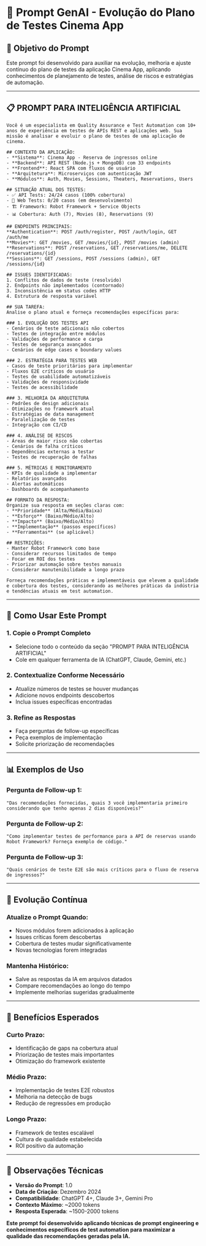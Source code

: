 # 🤖 Prompt GenAI - Evolução do Plano de Testes Cinema App

## 🎯 **Objetivo do Prompt**
Este prompt foi desenvolvido para auxiliar na evolução, melhoria e ajuste contínuo do plano de testes da aplicação Cinema App, aplicando conhecimentos de planejamento de testes, análise de riscos e estratégias de automação.

---

## 📋 **PROMPT PARA INTELIGÊNCIA ARTIFICIAL**

```
Você é um especialista em Quality Assurance e Test Automation com 10+ anos de experiência em testes de APIs REST e aplicações web. Sua missão é analisar e evoluir o plano de testes de uma aplicação de cinema.

## CONTEXTO DA APLICAÇÃO:
- **Sistema**: Cinema App - Reserva de ingressos online
- **Backend**: API REST (Node.js + MongoDB) com 33 endpoints
- **Frontend**: React SPA com fluxos de usuário
- **Arquitetura**: Microserviços com autenticação JWT
- **Módulos**: Auth, Movies, Sessions, Theaters, Reservations, Users

## SITUAÇÃO ATUAL DOS TESTES:
- ✅ API Tests: 24/24 casos (100% cobertura)
- 🔄 Web Tests: 0/20 casos (em desenvolvimento)
- 🏗️ Framework: Robot Framework + Service Objects
- 📊 Cobertura: Auth (7), Movies (8), Reservations (9)

## ENDPOINTS PRINCIPAIS:
**Authentication**: POST /auth/register, POST /auth/login, GET /auth/me
**Movies**: GET /movies, GET /movies/{id}, POST /movies (admin)
**Reservations**: POST /reservations, GET /reservations/me, DELETE /reservations/{id}
**Sessions**: GET /sessions, POST /sessions (admin), GET /sessions/{id}

## ISSUES IDENTIFICADAS:
1. Conflitos de dados de teste (resolvido)
2. Endpoints não implementados (contornado)
3. Inconsistência em status codes HTTP
4. Estrutura de resposta variável

## SUA TAREFA:
Analise o plano atual e forneça recomendações específicas para:

### 1. EVOLUÇÃO DOS TESTES API
- Cenários de teste adicionais não cobertos
- Testes de integração entre módulos
- Validações de performance e carga
- Testes de segurança avançados
- Cenários de edge cases e boundary values

### 2. ESTRATÉGIA PARA TESTES WEB
- Casos de teste prioritários para implementar
- Fluxos E2E críticos do usuário
- Testes de usabilidade automatizáveis
- Validações de responsividade
- Testes de acessibilidade

### 3. MELHORIA DA ARQUITETURA
- Padrões de design adicionais
- Otimizações no framework atual
- Estratégias de data management
- Paralelização de testes
- Integração com CI/CD

### 4. ANÁLISE DE RISCOS
- Áreas de maior risco não cobertas
- Cenários de falha críticos
- Dependências externas a testar
- Testes de recuperação de falhas

### 5. MÉTRICAS E MONITORAMENTO
- KPIs de qualidade a implementar
- Relatórios avançados
- Alertas automáticos
- Dashboards de acompanhamento

## FORMATO DA RESPOSTA:
Organize sua resposta em seções claras com:
- **Prioridade** (Alta/Média/Baixa)
- **Esforço** (Baixo/Médio/Alto)
- **Impacto** (Baixo/Médio/Alto)
- **Implementação** (passos específicos)
- **Ferramentas** (se aplicável)

## RESTRIÇÕES:
- Manter Robot Framework como base
- Considerar recursos limitados de tempo
- Focar em ROI dos testes
- Priorizar automação sobre testes manuais
- Considerar manutenibilidade a longo prazo

Forneça recomendações práticas e implementáveis que elevem a qualidade e cobertura dos testes, considerando as melhores práticas da indústria e tendências atuais em test automation.
```

---

## 🎯 **Como Usar Este Prompt**

### **1. Copie o Prompt Completo**
- Selecione todo o conteúdo da seção "PROMPT PARA INTELIGÊNCIA ARTIFICIAL"
- Cole em qualquer ferramenta de IA (ChatGPT, Claude, Gemini, etc.)

### **2. Contextualize Conforme Necessário**
- Atualize números de testes se houver mudanças
- Adicione novos endpoints descobertos
- Inclua issues específicas encontradas

### **3. Refine as Respostas**
- Faça perguntas de follow-up específicas
- Peça exemplos de implementação
- Solicite priorização de recomendações

---

## 📊 **Exemplos de Uso**

### **Pergunta de Follow-up 1:**
```
"Das recomendações fornecidas, quais 3 você implementaria primeiro considerando que tenho apenas 2 dias disponíveis?"
```

### **Pergunta de Follow-up 2:**
```
"Como implementar testes de performance para a API de reservas usando Robot Framework? Forneça exemplo de código."
```

### **Pergunta de Follow-up 3:**
```
"Quais cenários de teste E2E são mais críticos para o fluxo de reserva de ingressos?"
```

---

## 🔄 **Evolução Contínua**

### **Atualize o Prompt Quando:**
- Novos módulos forem adicionados à aplicação
- Issues críticas forem descobertas
- Cobertura de testes mudar significativamente
- Novas tecnologias forem integradas

### **Mantenha Histórico:**
- Salve as respostas da IA em arquivos datados
- Compare recomendações ao longo do tempo
- Implemente melhorias sugeridas gradualmente

---

## 🎯 **Benefícios Esperados**

### **Curto Prazo:**
- Identificação de gaps na cobertura atual
- Priorização de testes mais importantes
- Otimização do framework existente

### **Médio Prazo:**
- Implementação de testes E2E robustos
- Melhoria na detecção de bugs
- Redução de regressões em produção

### **Longo Prazo:**
- Framework de testes escalável
- Cultura de qualidade estabelecida
- ROI positivo da automação

---

## 📝 **Observações Técnicas**

- **Versão do Prompt**: 1.0
- **Data de Criação**: Dezembro 2024
- **Compatibilidade**: ChatGPT 4+, Claude 3+, Gemini Pro
- **Contexto Máximo**: ~2000 tokens
- **Resposta Esperada**: ~1500-2000 tokens

**Este prompt foi desenvolvido aplicando técnicas de prompt engineering e conhecimentos específicos de test automation para maximizar a qualidade das recomendações geradas pela IA.**